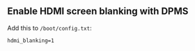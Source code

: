 Enable HDMI screen blanking with DPMS
-------------------------------------

Add this to `/boot/config.txt`:

    hdmi_blanking=1
